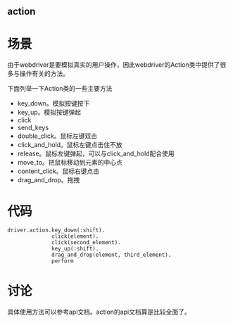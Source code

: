 action
------

场景
====
由于webdriver是要模拟真实的用户操作，因此webdriver的Action类中提供了很多与操作有关的方法。

下面列举一下Action类的一些主要方法

* key_down。模拟按键按下
* key_up。模拟按键弹起
* click
* send_keys
* double_click。鼠标左键双击
* click_and_hold。鼠标左键点击住不放
* release。鼠标左键弹起，可以与click_and_hold配合使用
* move_to。把鼠标移动到元素的中心点
* content_click。鼠标右键点击
* drag_and_drop。拖拽

代码
====
```
driver.action.key_down(:shift).
              click(element).
              click(second_element).
              key_up(:shift).
              drag_and_drop(element, third_element).
              perform
```

讨论
====
具体使用方法可以参考api文档。action的api文档算是比较全面了。
